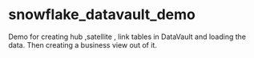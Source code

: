 # snowflake_datavault_demo
Demo for creating hub ,satellite , link tables in DataVault and loading the data. Then creating a business view out of it. 
